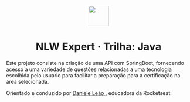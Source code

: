 <div align="center">
  <img src="https://github.com/OlaLeonardoAmaral/CertificacaoNLW/assets/86934921/e9ff2adc-901f-49d1-84f7-feae72a11e5f" style="height: 55px; width: auto;">
</div>

<h1 align="center">
  NLW Expert · Trilha: Java
</h1>


<div>
  <p align="left">
  Este projeto consiste na criação de uma API com SpringBoot, fornecendo acesso a uma variedade de questões relacionadas a uma tecnologia escolhida pelo usuario para facilitar a preparação para a certificação na área selecionada.
  </p>
  <p>
      Orientado e conduzido por
    <a href="www.youtube.com/@DanieleLeao">
      Daniele Leão
    </a>, educadora da Rocketseat.
  </p>
</div>


